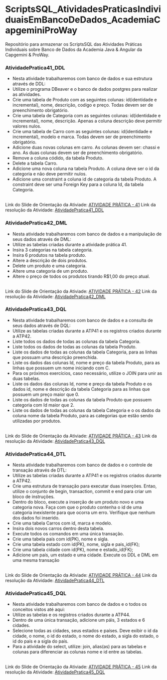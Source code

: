 # ScriptsSQL_AtividadesPraticasIndividuaisEmBancoDeDados_AcademiaCapgeminiProWay
Repositório para armazenar os ScriptsSQL das Atividades Práticas Individuais sobre Banco de Dados da Academia Java &amp; Angular da Capgemini &amp; ProWay.

<h3>AtividadePratica41_DDL</h3>
<ul>
  <li>  Nesta atividade trabalharemos com banco de dados e sua estrutura através de DDL:</li>
  <li>  Utilize o programa DBeaver e o banco de dados postgres para realizar as atividades.</li>
  <li>  Crie uma tabela de Produto com as seguintes colunas: id(identidade e incremental), nome, descrição, codigo e preço. Todas devem ser de preenchimento obrigatório.</li>
  <li>  Crie uma tabela de Categoria com as seguintes colunas: id(identidade e incremental), nome, descrição. Apenas a coluna descrição deve permitir valores nulos.</li>
  <li>  Crie uma tabela de Carro com as seguintes colunas: id(identidade e incremental), modelo e marca. Todas devem ser de preenchimento obrigatório.</li>
  <li>  Adicione duas novas colunas em carro. As colunas devem ser: chassi e ano. As duas colunas devem ser de preenchimento obrigatório. </li>
  <li>  Remove a coluna códido, da tabela Produto.</li>
  <li>  Delete a tabela Carro.</li>
  <li>  Adicione uma nova coluna na tabela Produto. A coluna deve ser o id da categoria e não deve permitir nulos.</li>
  <li>  Adicione uma constraint a coluna id de categoria da tabela Produto. A constraint deve ser uma Foreign Key para a coluna Id, da tabela Categoria.</li>
</ul>
<br />
Link do Slide de Orientação da Ativiade: <a href="https://docs.google.com/presentation/d/1jYKEJS9JJg50VpBwqYrqiA-EPkzlhIApU1j72SCM9ys/edit#slide=id.gecd232fb99_0_0">ATIVIDADE PRÁTICA - 41<a/>
Link da resolução da Atividade: <a href="https://github.com/ReAraujo/AtividadesPraticas_ScriptsSQL_BancoDeDados_Individuais_AcademiaCapgeminiProWay/tree/main/AtividadePratica41_DDL">AtividadePratica41_DDL<a/>
<br />
  
<h3>AtividadePratica42_DML</h3>
<ul>
  <li>  Nesta atividade trabalharemos com banco de dados e a manipulação de seus dados através de DML:</li>
  <li>  Utilize as tabelas criadas durante a atividade prática 41.</li>
  <li>  Insira 3 categorias na tabela categoria.</li>
  <li>  Insira 6 produtos na tabela produto.</li>
  <li>  Altere a descrição de dois produtos.</li>
  <li>  Delete um produto e uma categoria. </li>
  <li>  Altere uma categoria de um produto.</li>
  <li>  Altere o preço de todos os produtos tirando R$1,00 do preço atual.  </li>
</ul>
<br />
Link do Slide de Orientação da Ativiade: <a href="https://docs.google.com/presentation/d/1OkxaPcg-9-DU4tz6EsaLjNlk71Ry3R9KfuP_BIOv7VE/edit#slide=id.gecd232fb99_0_0">ATIVIDADE PRÁTICA - 42<a/>
Link da resolução da Atividade: <a href="https://github.com/ReAraujo/AtividadesPraticas_ScriptsSQL_BancoDeDados_Individuais_AcademiaCapgeminiProWay/tree/main/AtividadePratica42_DML">AtividadePratica42_DML<a/>
<br />
  
<h3>AtividadePratica43_DQL</h3>
<ul>
  <li>  Nesta atividade trabalharemos com banco de dados e a consulta de seus dados através de DQL:</li>
  <li>  Utilize as tabelas criadas durante a ATP41 e os registros criados durante a ATP42.</li>
  <li>  Liste todos os dados de todas as colunas da tabela Categoria.</li>
  <li>  Liste todos os dados de todas as colunas da tabela Produto.</li>
  <li>  Liste os dados de todas as colunas da tabela Categoria, para as linhas que possuam uma descrição preenchida.</li>
  <li>  Liste os dados das colunas Id, nome e preço da tabela Produto, para as linhas que possuem um nome iniciando com C.</li>
  <li>  Para os próximos exercícios, caso necessário, utilize o JOIN para unir as duas tabelas.</li>
  <li>  Liste os dados das colunas Id, nome e preço da tabela Produto e os dados id, nome e descrição da tabela Categoria para as linhas que possuem um preço maior que 0.</li>
  <li>  Liste os dados de todas as colunas da tabela Produto que possuem categoria com Id maior que 2.</li>
  <li>  Liste os dados de todas as colunas da tabela Categoria e o os dados da coluna nome da tabela Produto, para as categorias que estão sendo utilizadas por produtos.  </li>
</ul>
<br />
Link do Slide de Orientação da Ativiade: <a href="https://docs.google.com/presentation/d/1o4wlAKg6PkUC8Pb4EXcHOj_0zFjW0OCz0EaisI6QYGk/edit#slide=id.gecd232fb99_0_0">ATIVIDADE PRÁTICA - 43<a/>
Link da resolução da Atividade: <a href="https://github.com/ReAraujo/AtividadesPraticas_ScriptsSQL_BancoDeDados_Individuais_AcademiaCapgeminiProWay/tree/main/AtividadePratica43_DQL">AtividadePratica43_DQL<a/>
<br />
  
<h3>AtividadePratica44_DTL</h3>
<ul>
  <li>  Nesta atividade trabalharemos com banco de dados e o controle de transação através de DTL:</li>
  <li>  Utilize as tabelas criadas durante a ATP41 e os registros criados durante a ATP42.</li>
  <li>  Crie uma estrutura de transação para executar duas inserções. Entao, utilize o conjunto de begin, transaction, commit e end para criar um bloco de instruções.</li>
  <li>  Dentro do bloco, execute a inserção de um produto novo e uma categoria nova. Faça com que o produto contenha o id de uma categoria inexistente para que ocorra um erro. Verifique que nenhum dos dados foi inserido.</li>
  <li>  Crie uma tabela Carros com id, marca e modelo. </li>
  <li>  Insira dois novos carros dentro desta tabela. </li>
  <li>  Execute todos os comandos em uma única transação.</li>
  <li>  Crie uma tabela país com id(PK), nome e sigla.</li>
  <li>  Crie uma tabela estado com id(PK), nome, sigla e pais_id(FK);</li>
  <li>  Crie uma tabela cidade com id(PK), nome e estado_id(FK);</li>
  <li>  Adicione um país, um estado e uma cidade. Execute os DDL e DML em uma mesma transação  </li>
</ul>
<br />
Link do Slide de Orientação da Ativiade: <a href="https://docs.google.com/presentation/d/1b9I5Z-Ex2zpKJ63AOwcqiVDVAGH5PM5oQM5M7y2ygu8/edit#slide=id.gecd232fb99_0_0">ATIVIDADE PRÁTICA - 44<a/>
Link da resolução da Atividade: <a href="https://github.com/ReAraujo/AtividadesPraticas_ScriptsSQL_BancoDeDados_Individuais_AcademiaCapgeminiProWay/tree/main/AtividadePratica44_DTL">AtividadePratica44_DTL<a/>
<br />  

<h3>AtividadePratica45_DQL</h3>
<ul>
  <li> Nesta atividade trabalharemos com banco de dados e o todos os conceitos vistos até aqui:</li>
  <li> Utilize as tabelas e os registros criados durante a ATP44.</li>
  <li> Dentro de uma única transação, adicione um páis, 3 estados e 6 cidades.</li>
  <li>  Selecione todas as cidades, seus estados e países. Deve exibir o id da cidade, o nome, o id do estado, o nome do estado, a sigla do estado, o id do país e a sigla do país.</li>
  <li>  Para a atividade do select, utilize: join, alias(as) para as tabelas e colunas para diferenciar as colunas nome e id entre as tabelas. </li>
</ul>
<br />
Link do Slide de Orientação da Ativiade: <a href="https://docs.google.com/presentation/d/1qoFwGof9JFhI2b2Y6pQSNIVWmlvK9LMCR1EiYeGBCoQ/edit#slide=id.gecd232fb99_0_0T">ATIVIDADE PRÁTICA - 45<a/>
Link da resolução da Atividade: <a href="https://github.com/ReAraujo/AtividadesPraticas_ScriptsSQL_BancoDeDados_Individuais_AcademiaCapgeminiProWay/tree/main/AtividadePratica45_DQL">AtividadePratica45_DQL<a/>
<br />  
  
